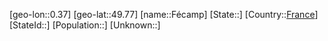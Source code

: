 ﻿---
location: [49.77,0.37]
type: City
tags:
- geo/City


SpocWebEntityId: 30329
isDeleted: false
confidential: public

---
[geo-lon::0.37]
[geo-lat::49.77]
[name::Fécamp]
[State::]
[Country::[France](geo/Continent/Europe/France.md)]
[StateId::]
[Population::]
[Unknown::]


